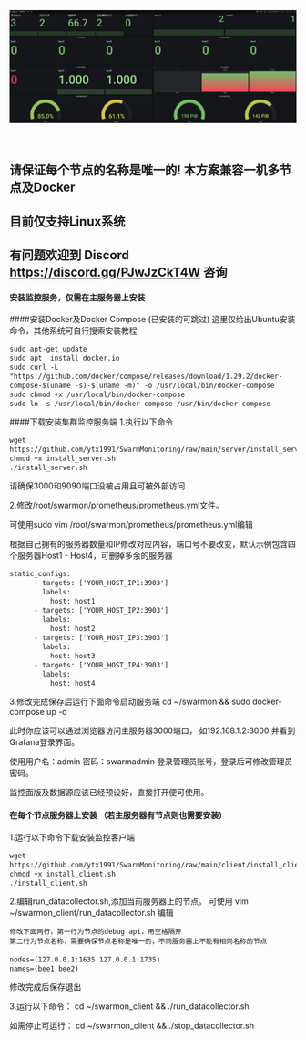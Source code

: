 ![效果](screenshot.png)
<br><br><br>
## 请保证每个节点的名称是唯一的! 本方案兼容一机多节点及Docker<br>
## 目前仅支持Linux系统<br>
## 有问题欢迎到 Discord https://discord.gg/PJwJzCkT4W 咨询

#### 安装监控服务，仅需在主服务器上安装

####安装Docker及Docker Compose (已安装的可跳过)
这里仅给出Ubuntu安装命令，其他系统可自行搜索安装教程
```
sudo apt-get update
sudo apt  install docker.io
sudo curl -L "https://github.com/docker/compose/releases/download/1.29.2/docker-compose-$(uname -s)-$(uname -m)" -o /usr/local/bin/docker-compose
sudo chmod +x /usr/local/bin/docker-compose
sudo ln -s /usr/local/bin/docker-compose /usr/bin/docker-compose
```

####下载安装集群监控服务端
1.执行以下命令
```
wget https://github.com/ytx1991/SwarmMonitoring/raw/main/server/install_server.sh
chmod +x install_server.sh
./install_server.sh
```
请确保3000和9090端口没被占用且可被外部访问

2.修改/root/swarmon/prometheus/prometheus.yml文件。

可使用sudo vim /root/swarmon/prometheus/prometheus.yml编辑

根据自己拥有的服务器数量和IP修改对应内容，端口号不要改变，默认示例包含四个服务器Host1 - Host4，可删掉多余的服务器
```
static_configs:
      - targets: ['YOUR_HOST_IP1:3903']
        labels:
          host: host1
      - targets: ['YOUR_HOST_IP2:3903']
        labels:
          host: host2
      - targets: ['YOUR_HOST_IP3:3903']
        labels:
          host: host3
      - targets: ['YOUR_HOST_IP4:3903']
        labels:
          host: host4
```
3.修改完成保存后运行下面命令启动服务端
cd ~/swarmon && sudo docker-compose up -d

此时你应该可以通过浏览器访问主服务器3000端口， 如192.168.1.2:3000 并看到Grafana登录界面。

使用用户名：admin 密码：swarmadmin 登录管理员账号，登录后可修改管理员密码。

监控面版及数据源应该已经预设好，直接打开便可使用。

#### 在每个节点服务器上安装 （若主服务器有节点则也需要安装）
1.运行以下命令下载安装监控客户端
```
wget https://github.com/ytx1991/SwarmMonitoring/raw/main/client/install_client.sh
chmod +x install_client.sh
./install_client.sh
```

2.编辑run_datacollector.sh,添加当前服务器上的节点。
可使用 vim ~/swarmon_client/run_datacollector.sh 编辑

```
修改下面两行，第一行为节点的debug api，用空格隔开
第二行为节点名称，需要确保节点名称是唯一的，不同服务器上不能有相同名称的节点

nodes=(127.0.0.1:1635 127.0.0.1:1735)
names=(bee1 bee2)
```
修改完成后保存退出

3.运行以下命令：
cd ~/swarmon_client && ./run_datacollector.sh

如需停止可运行：
cd ~/swarmon_client && ./stop_datacollector.sh












